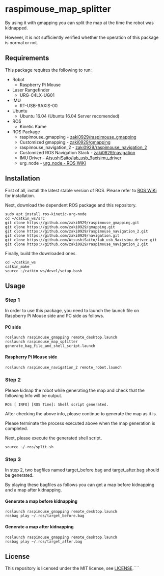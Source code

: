 # raspimouse_map_splitter
By using it with gmapping you can split the map at the time the robot was kidnapped.

However, it is not sufficiently verified whether the operation of this package is normal or not.

## Requirements

This package requires the following to run:
* Robot
  * Raspberry Pi Mouse
* Laser Rangefinder
  * URG-04LX-UG01
* IMU
  * RT-USB-9AXIS-00
* Ubuntu
  * Ubuntu 16.04 (Ubuntu 16.04 Server recomended)
* ROS
  * Kinetic Kame
* ROS Package
  * raspimouse_gmapping - [zaki0929/raspimouse_gmapping](https://github.com/zaki0929/raspimouse_gmapping)
  * Customized gmapping - [zaki0929/gmapping](https://github.com/zaki0929/gmapping)
  * raspimouse_navigation_2 - [zaki0929/raspimouse_navigation_2](https://github.com/zaki0929/raspimouse_navigation_2)
  * Customized ROS Navigation Stack - [zaki0929/navigation](https://github.com/zaki0929/navigation)
  * IMU Driver - [AtsushiSaito/lab_usb_9axisimu_driver](https://github.com/AtsushiSaito/lab_usb_9axisimu_driver)
  * urg_node - [urg_node - ROS WiKi](http://wiki.ros.org/urg_node)

## Installation

First of all, install the latest stable version of ROS.
Please refer to [ROS WiKi](http://wiki.ros.org/kinetic/Installation) for installation.

Next, download the dependent ROS package and this repository.

```
sudo apt install ros-kinetic-urg-node
cd ~/catkin_ws/src
git clone https://github.com/zaki0929/raspimouse_gmapping.git
git clone https://github.com/zaki0929/gmapping.git
git clone https://github.com/zaki0929/raspimouse_navigation_2.git
git clone https://github.com/zaki0929/navigation.git
git clone https://github.com/AtsushiSaito/lab_usb_9axisimu_driver.git
git clone https://github.com/zaki0929/raspimouse_navigation_2.git
```

Finally, build the downloaded ones.

```
cd ~/catkin_ws
catkin_make
source ~/catkin_ws/devel/setup.bash
```````
## Usage

### Step 1

In order to use this package, you need to launch the launch file on Raspberry Pi Mouse side and PC side as follows.

#### PC side

```
roslaunch raspimouse_gmapping remote_desktop.launch
roslaunch raspimouse_map_splitter generate_bag_file_and_shell_script.launch
```

#### Raspberry Pi Mouse side

```
roslaunch raspimouse_navigation_2 remote_robot.launch
```

### Step 2

Please kidnap the robot while generating the map and check that the following Info will be output.

```
ROS [ INFO] [ROS Time]: Shell script generated.
```
After checking the above info, please continue to generate the map as it is.

Please terminate the process executed above when the map generation is completed.

Next, please execute the generated shell script.

```
source ~/.ros/split.sh
```

### Step 3

In step 2, two bagfiles named target_before.bag and target_after.bag should be generated.

By playing these bagfiles as follows you can get a map before kidnapping and a map after kidnapping.

#### Generate a map before kidnapping

```
roslaunch raspimouse_gmapping remote_desktop.launch
rosbag play ~/.ros/target_before.bag
```

#### Generate a map after kidnapping

```
roslaunch raspimouse_gmapping remote_desktop.launch
rosbag play ~/.ros/target_after.bag
```

## License
This repository is licensed under the MIT license, see [LICENSE](./LICENSE).````
